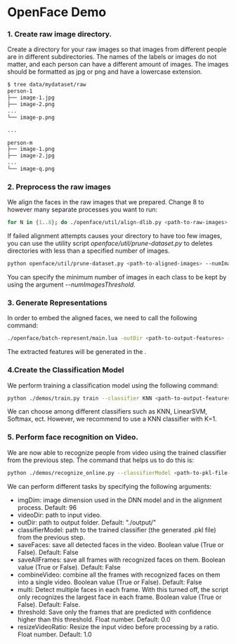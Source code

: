 # OpenFace Demo

### 1. Create raw image directory.
Create a directory for your raw images so that images from different people are in different subdirectories. The names of the labels or images do not matter, and each person can have a different amount of images. The images should be formatted as jpg or png and have a lowercase extension.

```sh
$ tree data/mydataset/raw
person-1
├── image-1.jpg
├── image-2.png
...
└── image-p.png

...

person-m
├── image-1.png
├── image-2.jpg
...
└── image-q.png
```

### 2. Preprocess the raw images
We align the faces in the raw images that we prepared. Change 8 to however many separate processes you want to run: 

```sh
for N in {1..8}; do ./openface/util/align-dlib.py <path-to-raw-images> align outerEyesAndNose <path-to-aligned-images> --size 96 & done
```

If failed alignment attempts causes your directory to have too few images, you can use the utility script _openface/util/prune-dataset.py_ to deletes directories with less than a specified number of images.

```sh
python openface/util/prune-dataset.py <path-to-aligned-images> --numImagesThreshold 1
```

You can specify the minimum number of images in each class to be kept by using the argument _--numImagesThreshold_.

### 3. Generate Representations
In order to embed the aligned faces, we need to call the following command:

```sh
./openface/batch-represent/main.lua -outDir <path-to-output-features> -data <path-to-aligned-images>
```

The extracted features will be generated in the _<path-to-output-features>_.

### 4.Create the Classification Model
We perform training a classification model using the following command:
```sh
python ./demos/train.py train --classifier KNN <path-to-output-features>
```
We can choose among different classifiers such as KNN, LinearSVM, Softmax, ect. However, we recommend to use a KNN classifier with K=1.

### 5. Perform face recognition on Video.

We are now able to recognize people from video using the trained classifier from the previous step. The command that helps us to do this is:
```sh
python ./demos/recognize_online.py --classifierModel <path-to-pkl-file-in-features-directory> --multi --videoDir <path-to-video> --saveFaces --saveAllFrames
```
We can perform different tasks by specifying the following arguments:

- imgDim: image dimension used in the DNN model and in the alignment process. Default: 96
- videoDir: path to input video.
- outDir: path to output folder. Default: "./output/"
- classifierModel: path to the trained classifier (the generated .pkl file) from the previous step.
- saveFaces: save all detected faces in the video. Boolean value (True or False). Default: False
- saveAllFrames: save all frames with recognized faces on them. Boolean value (True or False). Default: False
- combineVideo: combine all the frames with recognized faces on them into a single video. Boolean value (True or False). Default: False
- multi: Detect multiple faces in each frame. With this turned off, the script only recognizes the largest face in each frame. Boolean value (True or False). Default: False.
- threshold: Save only the frames that are predicted with confidence higher than this threshold. Float number. Default: 0.0
- resizeVideoRatio: Resize the input video before processing by a ratio. Float number. Default: 1.0

